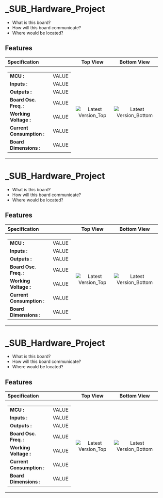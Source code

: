 # _SUB_Hardware_Project

- What is this board? 
- How will this board communicate?
- Where would be located?

## Features

|Specification|Top View|Bottom View|
|:---|:---:|:---:|
|<table><tbody><tr><td>__MCU :__</td> <td> VALUE </td></tr> <tr><td>__Inputs :__</td> <td> VALUE </td></tr> <tr><td>__Outputs :__</td> <td> VALUE </td></tr> <tr><td>__Board Osc. Freq. :__</td> <td> VALUE </td></tr> <tr><td>__Working Voltage :__</td> <td> VALUE </td></tr> <tr><td>__Current Consumption :__</td> <td> VALUE </td></tr> <tr><td>__Board Dimensions :__ </td> <td> VALUE </td></tr></tbody></table>|![Latest Version_Top](https://github.com/mend0z0)|![Latest Version_Bottom](https://github.com/mend0z0)|

# _SUB_Hardware_Project

- What is this board? 
- How will this board communicate?
- Where would be located?

## Features

|Specification|Top View|Bottom View|
|:---|:---:|:---:|
|<table><tbody><tr><td>__MCU :__</td> <td> VALUE </td></tr> <tr><td>__Inputs :__</td> <td> VALUE </td></tr> <tr><td>__Outputs :__</td> <td> VALUE </td></tr> <tr><td>__Board Osc. Freq. :__</td> <td> VALUE </td></tr> <tr><td>__Working Voltage :__</td> <td> VALUE </td></tr> <tr><td>__Current Consumption :__</td> <td> VALUE </td></tr> <tr><td>__Board Dimensions :__ </td> <td> VALUE </td></tr></tbody></table>|![Latest Version_Top](https://github.com/mend0z0)|![Latest Version_Bottom](https://github.com/mend0z0)|

# _SUB_Hardware_Project

- What is this board? 
- How will this board communicate?
- Where would be located?

## Features

|Specification|Top View|Bottom View|
|:---|:---:|:---:|
|<table><tbody><tr><td>__MCU :__</td> <td> VALUE </td></tr> <tr><td>__Inputs :__</td> <td> VALUE </td></tr> <tr><td>__Outputs :__</td> <td> VALUE </td></tr> <tr><td>__Board Osc. Freq. :__</td> <td> VALUE </td></tr> <tr><td>__Working Voltage :__</td> <td> VALUE </td></tr> <tr><td>__Current Consumption :__</td> <td> VALUE </td></tr> <tr><td>__Board Dimensions :__ </td> <td> VALUE </td></tr></tbody></table>|![Latest Version_Top](https://github.com/mend0z0)|![Latest Version_Bottom](https://github.com/mend0z0)|
